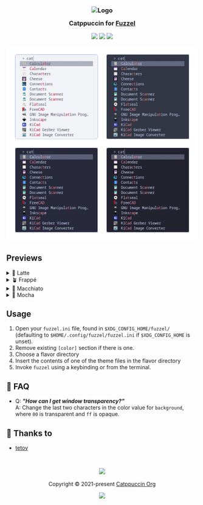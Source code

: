 <h3 align="center">
	<img src="https://raw.githubusercontent.com/catppuccin/catppuccin/main/assets/logos/exports/1544x1544_circle.png" width="100" alt="Logo"/><br/>
	<img src="https://raw.githubusercontent.com/catppuccin/catppuccin/main/assets/misc/transparent.png" height="30" width="0px"/>
	Catppuccin for <a href="https://codeberg.org/dnkl/fuzzel">Fuzzel</a>
	<img src="https://raw.githubusercontent.com/catppuccin/catppuccin/main/assets/misc/transparent.png" height="30" width="0px"/>
</h3>

<p align="center">
	<a href="https://github.com/catppuccin/fuzzel/stargazers"><img src="https://img.shields.io/github/stars/catppuccin/fuzzel?colorA=363a4f&colorB=b7bdf8&style=for-the-badge"></a>
	<a href="https://github.com/catppuccin/fuzzel/issues"><img src="https://img.shields.io/github/issues/catppuccin/fuzzel?colorA=363a4f&colorB=f5a97f&style=for-the-badge"></a>
	<a href="https://github.com/catppuccin/fuzzel/contributors"><img src="https://img.shields.io/github/contributors/catppuccin/fuzzel?colorA=363a4f&colorB=a6da95&style=for-the-badge"></a>
</p>

<p align="center">
	<img src="assets/preview.webp"/>
</p>

## Previews

<details>
<summary>🌻 Latte</summary>
<img src="assets/latte.webp"/>
</details>
<details>
<summary>🪴 Frappé</summary>
<img src="assets/frappe.webp"/>
</details>
<details>
<summary>🌺 Macchiato</summary>
<img src="assets/macchiato.webp"/>
</details>
<details>
<summary>🌿 Mocha</summary>
<img src="assets/mocha.webp"/>
</details>

## Usage

1. Open your `fuzzel.ini` file, found in `$XDG_CONFIG_HOME/fuzzel/`
(defaulting to `$HOME/.config/fuzzel/fuzzel.ini` if `$XDG_CONFIG_HOME` is unset).
1. Remove existing `[color]` section if there is one.
1. Choose a flavor directory
1. Insert the contents of one of the theme files in the flavor directory
1. Invoke `fuzzel` using a keybinding or from the terminal.

<!-- this section is optional -->
## 🙋 FAQ

-	Q: **_"How can I get window transparency?"_**\
	A: Change the last two characters in the color value for `background`, where
	`00` is transparent and `ff` is opaque.

## 💝 Thanks to

- [tetov](https://tetov.se/)

&nbsp;

<p align="center">
	<img src="https://raw.githubusercontent.com/catppuccin/catppuccin/main/assets/footers/gray0_ctp_on_line.svg?sanitize=true" />
</p>

<p align="center">
	Copyright &copy; 2021-present <a href="https://github.com/catppuccin" target="_blank">Catppuccin Org</a>
</p>

<p align="center">
	<a href="https://github.com/catppuccin/catppuccin/blob/main/LICENSE"><img src="https://img.shields.io/static/v1.svg?style=for-the-badge&label=License&message=MIT&logoColor=d9e0ee&colorA=363a4f&colorB=b7bdf8"/></a>
</p>
